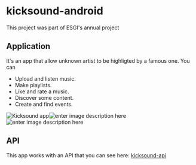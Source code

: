 # kicksound-android

This project was part of ESGI's annual project

## Application
It's an app that allow unknown artist to be highligted by a famous one.
You can 
-	Upload and listen music.
-	Make playlists.
-	Like and rate a music.
-	Discover some content.
-	Create and find events.

![Kicksound app](https://lh3.googleusercontent.com/rEWrxDWNYP8RFd9ixgGbIMGdM2N54HQB0j7lmtC2idevtPrQ1CfPNYDlu6jN7pc2jjQKD96JAAED)![enter image description here](https://lh3.googleusercontent.com/oqr4m-CsT3DXv5bs824mD3L24GRsmPqryGyXDJUVp7TPEAiAp3UeVkFxIIFFtlPMouzLTyEosA6b)![enter image description here](https://lh3.googleusercontent.com/XGthZhjcKTajwlr_Y8e3NnatIV89uLz9fZJRAazRx3CLIz-I2bfws_lwzxQqDmQkqYLM90e-5OyY)

## API
This app works with an API that you can see here: [kicksound-api](https://github.com/Daxxxan/kicksound-api)
